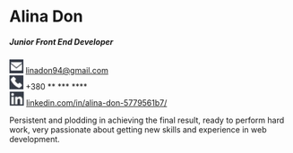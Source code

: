 # Alina Don
##### Junior Front End Developer
![email icon](email-icon.jpg) linadon94@gmail.com  
![phone icon](phone-icon.jpg) +380 ** *** ****  
![linkedin icon](linkedin-icon.jpg) [linkedin.com/in/alina-don-5779561b7/](https://www.linkedin.com/in/alina-don-5779561b7/)  
  
Persistent and plodding in achieving the final result, ready to perform hard work, very passionate about getting new skills and experience in web development.
